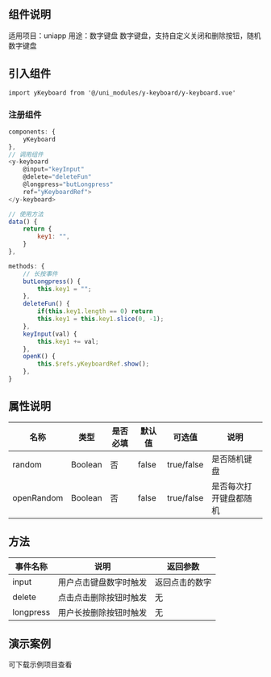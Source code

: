 ## 组件说明
适用项目：uniapp
用途：数字键盘
数字键盘，支持自定义关闭和删除按钮，随机数字键盘

## 引入组件
`import yKeyboard from '@/uni_modules/y-keyboard/y-keyboard.vue'`
### 注册组件
```js
components: {
    yKeyboard
},
// 调用组件
<y-keyboard
	@input="keyInput"
	@delete="deleteFun"
	@longpress="butLongpress"
	ref="yKeyboardRef">
</y-keyboard>

// 使用方法
data() {
	return {
		key1: "",
	}
},

methods: {
    // 长按事件
	butLongpress() {
		this.key1 = "";
	},
	deleteFun() {
		if(this.key1.length == 0) return
		this.key1 = this.key1.slice(0, -1);
	},
	keyInput(val) {
		this.key1 += val;
	},
	openK() {
		this.$refs.yKeyboardRef.show();
	},
}
```
## 属性说明

|名称|类型|是否必填|默认值|可选值|说明|
|----|----|----|----|----|----|
|random|Boolean|否|false|true/false|是否随机键盘|
|openRandom|Boolean|否|false|true/false|是否每次打开键盘都随机|


## 方法

|事件名称|说明|返回参数|
|----|----|----|
|input|用户点击键盘数字时触发|返回点击的数字|
|delete|点击点击删除按钮时触发|无|
|longpress|用户长按删除按钮时触发|无|


## 演示案例
可下载示例项目查看
